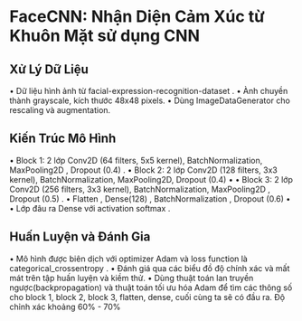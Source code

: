 # FaceCNN: Nhận Diện Cảm Xúc từ Khuôn Mặt sử dụng CNN
## Xử Lý Dữ Liệu

• Dữ liệu hình ảnh từ facial-expression-recognition-dataset .
• Ành chuyền thành grayscale, kích thước 48x48 pixels.
• Dùng ImageDataGenerator cho rescaling và augmentation.

## Kiến Trúc Mô Hình

• Block 1: 2 lớp Conv2D (64 filters, 5x5 kernel), BatchNormalization, MaxPooling2D ,
Dropout (0.4) .
• Block 2: 2 lớp Conv2D (128 filters, 3x3 kernel), BatchNormalization, MaxPooling2D,
Dropout (0.4) •
• Block 3: 2 lớp Conv2D (256 filters, 3x3 kernel), BatchNormalization, MaxPooling2D ,
Dropout (0.5) .
• Flatten , Dense(128) , BatchNormalization , Dropout (0.6) •
• Lớp đâu ra Dense với activation softmax .

## Huấn Luyện và Đánh Gia

• Mô hình được biên dịch với optimizer Adam và loss function là categorical_crossentropy .
• Đánh giá qua các biểu đồ độ chính xác và mất mát trên tập huấn luyện và kiềm thử.
• Dùng thuật toán lan truyền ngược(backpropagation) và thuật toán tối ưu hóa Adam để tìm các thông số cho block 1, block 2, block 3, flatten, dense, cuối cùng ta sẽ có đầu ra. Độ chỉnh xác khoảng 60% - 70%
